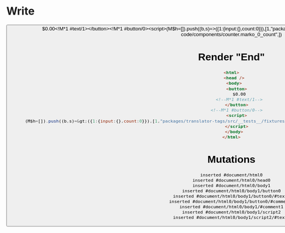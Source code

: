 # Write
  <button>$0.00<!M*1 #text/1></button><!M*1 #button/0><script>(M$h=[]).push((b,s)=>({1:{input:{},count:0}}),[1,"packages/translator-tags/src/__tests__/fixtures/component-attrs-static-code/components/counter.marko_0_count",])</script>


# Render "End"
```html
<html>
  <head />
  <body>
    <button>
      $0.00
      <!--M*1 #text/1-->
    </button>
    <!--M*1 #button/0-->
    <script>
      (M$h=[]).push((b,s)=&gt;({1:{input:{},count:0}}),[1,"packages/translator-tags/src/__tests__/fixtures/component-attrs-static-code/components/counter.marko_0_count",])
    </script>
  </body>
</html>
```

# Mutations
```
inserted #document/html0
inserted #document/html0/head0
inserted #document/html0/body1
inserted #document/html0/body1/button0
inserted #document/html0/body1/button0/#text0
inserted #document/html0/body1/button0/#comment1
inserted #document/html0/body1/#comment1
inserted #document/html0/body1/script2
inserted #document/html0/body1/script2/#text0
```